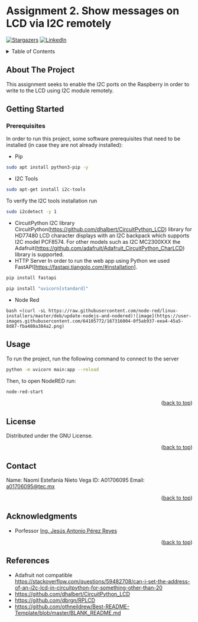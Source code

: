 # Assignment 2. Show messages on LCD via I2C remotely

<div id="top"></div>

<!-- PROJECT SHIELDS -->
[![Stargazers][stars-shield]][stars-url]
[![LinkedIn][linkedin-shield]][linkedin-url]

<!-- TABLE OF CONTENTS -->
<details>
  <summary>Table of Contents</summary>
  <ol>
    <li>
      <a href="#about-the-project">About The Project</a>
    </li>
    <li>
      <a href="#getting-started">Getting Started</a>
      <ul>
        <li><a href="#prerequisites">Prerequisites</a></li>
        <li><a href="#installation">Installation</a></li>
      </ul>
    </li>
    <li><a href="#usage">Usage</a></li>
    <li><a href="#license">License</a></li>
    <li><a href="#contact">Contact</a></li>
    <li><a href="#acknowledgments">Acknowledgments</a></li>
    <li><a href="#references">References</a></li>
  </ol>
</details>

<!-- ABOUT THE PROJECT -->
## About The Project

This assignment seeks to enable the I2C ports on the Raspberry in order to write to the LCD using I2C module remotely. 

<!-- GETTING STARTED -->
## Getting Started

### Prerequisites

In order to run this project, some software prerequisites that need to be installed (in case they are not already installed):

* Pip
```sh
sudo apt install python3-pip -y
```
* I2C Tools
```sh
sudo apt-get install i2c-tools
```
To verify the I2C tools installation run 
```sh 
sudo i2cdetect -y 1 
 ```
* CircuitPython I2C library
CircuitPython(https://github.com/dhalbert/CircuitPython_LCD) library for HD77480 LCD character displays with an I2C backpack which supports I2C model PCF8574. 
For other models such as I2C MC2300XXX the Adafruit(https://github.com/adafruit/Adafruit_CircuitPython_CharLCD) library is supported. 
* HTTP Server
In order to run the web app using Python we used FastAPI[https://fastapi.tiangolo.com/#installation].
```sh
pip install fastapi
  ```
```sh
pip install "uvicorn[standard]"
```
* Node Red
```
bash <(curl -sL https://raw.githubusercontent.com/node-red/linux-installers/master/deb/update-nodejs-and-nodered)![image](https://user-images.githubusercontent.com/64105772/167316004-0f5ab937-eea4-45a5-8d87-fba480a384a2.png)
```

<!-- USAGE EXAMPLES -->
## Usage

To run the project, run the following command to connect to the server
```sh
python -m uvicorn main:app --reload
```
Then, to open NodeRED run:
```sh
node-red-start
```

<p align="right">(<a href="#top">back to top</a>)</p>



<!-- LICENSE -->
## License

Distributed under the GNU License. 

<p align="right">(<a href="#top">back to top</a>)</p>


<!-- CONTACT -->
## Contact

Name: Naomi Estefanía Nieto Vega
ID: A01706095
Email: a01706095@tec.mx

<p align="right">(<a href="#top">back to top</a>)</p>


<!-- ACKNOWLEDGMENTS -->
## Acknowledgments

* Porfessor [Ing. Jesús Antonio Pérez Reyes](antonio.perez@tec.mx)

<p align="right">(<a href="#top">back to top</a>)</p>

## References

* Adafruit not compatible
https://stackoverflow.com/questions/59482708/can-i-set-the-address-of-an-i2c-lcd-in-circuitpython-for-something-other-than-20
* https://github.com/dhalbert/CircuitPython_LCD
* https://github.com/dbrgn/RPLCD
* https://github.com/othneildrew/Best-README-Template/blob/master/BLANK_README.md

<!-- MARKDOWN LINKS & IMAGES -->
[stars-shield]: https://img.shields.io/github/stars/naominietov/embedded_linux.svg?style=for-the-badge
[stars-url]: https://github.com/naominietov/embedded_linux/stargazers
[linkedin-shield]: https://img.shields.io/badge/-LinkedIn-black.svg?style=for-the-badge&logo=linkedin&colorB=555
[linkedin-url]: https://www.linkedin.com/in/naominietov/
